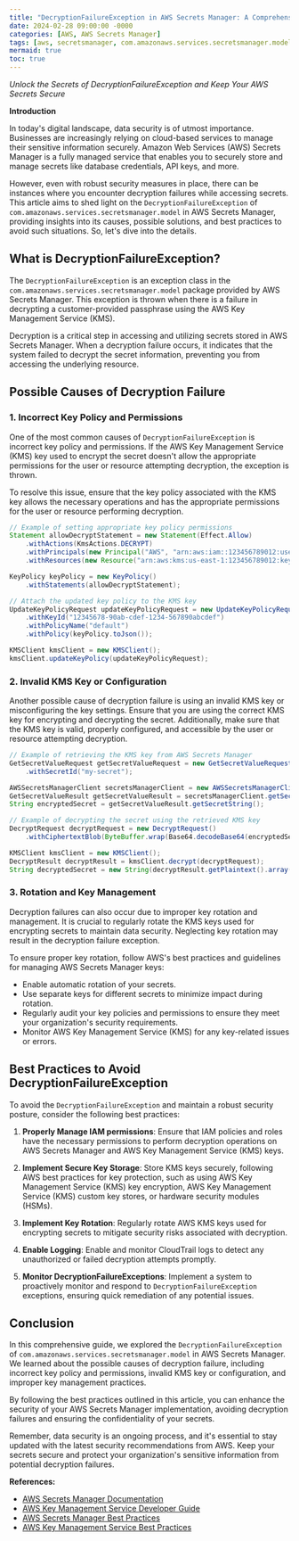 ```yaml
---
title: "DecryptionFailureException in AWS Secrets Manager: A Comprehensive Guide"
date: 2024-02-28 09:00:00 -0000
categories: [AWS, AWS Secrets Manager]
tags: [aws, secretsmanager, com.amazonaws.services.secretsmanager.model]
mermaid: true
toc: true
---
```


*Unlock the Secrets of DecryptionFailureException and Keep Your AWS Secrets Secure*

**Introduction**

In today's digital landscape, data security is of utmost importance. Businesses are increasingly relying on cloud-based services to manage their sensitive information securely. Amazon Web Services (AWS) Secrets Manager is a fully managed service that enables you to securely store and manage secrets like database credentials, API keys, and more.

However, even with robust security measures in place, there can be instances where you encounter decryption failures while accessing secrets. This article aims to shed light on the `DecryptionFailureException` of `com.amazonaws.services.secretsmanager.model` in AWS Secrets Manager, providing insights into its causes, possible solutions, and best practices to avoid such situations. So, let's dive into the details.

## What is DecryptionFailureException?

The `DecryptionFailureException` is an exception class in the `com.amazonaws.services.secretsmanager.model` package provided by AWS Secrets Manager. This exception is thrown when there is a failure in decrypting a customer-provided passphrase using the AWS Key Management Service (KMS).

Decryption is a critical step in accessing and utilizing secrets stored in AWS Secrets Manager. When a decryption failure occurs, it indicates that the system failed to decrypt the secret information, preventing you from accessing the underlying resource.

## Possible Causes of Decryption Failure

### 1. Incorrect Key Policy and Permissions

One of the most common causes of `DecryptionFailureException` is incorrect key policy and permissions. If the AWS Key Management Service (KMS) key used to encrypt the secret doesn't allow the appropriate permissions for the user or resource attempting decryption, the exception is thrown.

To resolve this issue, ensure that the key policy associated with the KMS key allows the necessary operations and has the appropriate permissions for the user or resource performing decryption.

```java
// Example of setting appropriate key policy permissions
Statement allowDecryptStatement = new Statement(Effect.Allow)
    .withActions(KmsActions.DECRYPT)
    .withPrincipals(new Principal("AWS", "arn:aws:iam::123456789012:user/username"))
    .withResources(new Resource("arn:aws:kms:us-east-1:123456789012:key/12345678-90ab-cdef-1234-567890abcdef"));

KeyPolicy keyPolicy = new KeyPolicy()
    .withStatements(allowDecryptStatement);

// Attach the updated key policy to the KMS key
UpdateKeyPolicyRequest updateKeyPolicyRequest = new UpdateKeyPolicyRequest()
    .withKeyId("12345678-90ab-cdef-1234-567890abcdef")
    .withPolicyName("default")
    .withPolicy(keyPolicy.toJson());

KMSClient kmsClient = new KMSClient();
kmsClient.updateKeyPolicy(updateKeyPolicyRequest);
```

### 2. Invalid KMS Key or Configuration

Another possible cause of decryption failure is using an invalid KMS key or misconfiguring the key settings. Ensure that you are using the correct KMS key for encrypting and decrypting the secret. Additionally, make sure that the KMS key is valid, properly configured, and accessible by the user or resource attempting decryption.

```java
// Example of retrieving the KMS key from AWS Secrets Manager
GetSecretValueRequest getSecretValueRequest = new GetSecretValueRequest()
    .withSecretId("my-secret");

AWSSecretsManagerClient secretsManagerClient = new AWSSecretsManagerClient();
GetSecretValueResult getSecretValueResult = secretsManagerClient.getSecretValue(getSecretValueRequest);
String encryptedSecret = getSecretValueResult.getSecretString();

// Example of decrypting the secret using the retrieved KMS key
DecryptRequest decryptRequest = new DecryptRequest()
    .withCiphertextBlob(ByteBuffer.wrap(Base64.decodeBase64(encryptedSecret)));

KMSClient kmsClient = new KMSClient();
DecryptResult decryptResult = kmsClient.decrypt(decryptRequest);
String decryptedSecret = new String(decryptResult.getPlaintext().array());
```

### 3. Rotation and Key Management

Decryption failures can also occur due to improper key rotation and management. It is crucial to regularly rotate the KMS keys used for encrypting secrets to maintain data security. Neglecting key rotation may result in the decryption failure exception.

To ensure proper key rotation, follow AWS's best practices and guidelines for managing AWS Secrets Manager keys:

- Enable automatic rotation of your secrets.
- Use separate keys for different secrets to minimize impact during rotation.
- Regularly audit your key policies and permissions to ensure they meet your organization's security requirements.
- Monitor AWS Key Management Service (KMS) for any key-related issues or errors.

## Best Practices to Avoid DecryptionFailureException

To avoid the `DecryptionFailureException` and maintain a robust security posture, consider the following best practices:

1. **Properly Manage IAM permissions**: Ensure that IAM policies and roles have the necessary permissions to perform decryption operations on AWS Secrets Manager and AWS Key Management Service (KMS) keys.

2. **Implement Secure Key Storage**: Store KMS keys securely, following AWS best practices for key protection, such as using AWS Key Management Service (KMS) key encryption, AWS Key Management Service (KMS) custom key stores, or hardware security modules (HSMs).

3. **Implement Key Rotation**: Regularly rotate AWS KMS keys used for encrypting secrets to mitigate security risks associated with decryption.

4. **Enable Logging**: Enable and monitor CloudTrail logs to detect any unauthorized or failed decryption attempts promptly.

5. **Monitor DecryptionFailureExceptions**: Implement a system to proactively monitor and respond to `DecryptionFailureException` exceptions, ensuring quick remediation of any potential issues.

## Conclusion

In this comprehensive guide, we explored the `DecryptionFailureException` of `com.amazonaws.services.secretsmanager.model` in AWS Secrets Manager. We learned about the possible causes of decryption failure, including incorrect key policy and permissions, invalid KMS key or configuration, and improper key management practices.

By following the best practices outlined in this article, you can enhance the security of your AWS Secrets Manager implementation, avoiding decryption failures and ensuring the confidentiality of your secrets.

Remember, data security is an ongoing process, and it's essential to stay updated with the latest security recommendations from AWS. Keep your secrets secure and protect your organization's sensitive information from potential decryption failures.

**References:**

- [AWS Secrets Manager Documentation](https://docs.aws.amazon.com/secretsmanager/latest/userguide/intro.html)
- [AWS Key Management Service Developer Guide](https://docs.aws.amazon.com/kms/latest/developerguide/overview.html)
- [AWS Secrets Manager Best Practices](https://aws.amazon.com/blogs/security/how-to-protect-sensitive-data-for-secret-sharing-in-aws-foundational-security-best-practices/)
- [AWS Key Management Service Best Practices](https://aws.amazon.com/blogs/security/how-to-protect-your-data-with-amazon-kms-key-management-service-foundational-security-best-practices/)